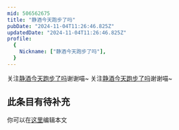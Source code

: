 ```yaml
---
mid: 506562675
title: "静酒今天跑步了吗"
pubDate: "2024-11-04T11:26:46.825Z"
updatedDate: "2024-11-04T11:26:46.825Z"
profile:
  {
    Nickname: ["静酒今天跑步了吗"],
  }
---
```


关注[静酒今天跑步了吗](https://space.bilibili.com/506562675)谢谢喵~ 关注[静酒今天跑步了吗](https://space.bilibili.com/506562675)谢谢喵~

## 此条目有待补充
你可以在[这里](https://github.com/Yuhanawa/VTuber.ICU/edit/master/src/content/v/静酒今天跑步了吗/index.md)编辑本文
